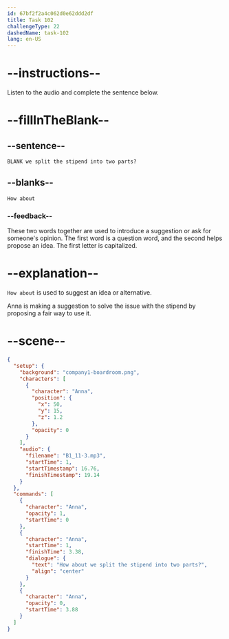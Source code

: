 ```yaml
---
id: 67bf2f2a4c062d0e62ddd2df
title: Task 102
challengeType: 22
dashedName: task-102
lang: en-US
---
```


<!-- (Audio) Anna: How about we split the stipend into two parts? -->

# --instructions--

Listen to the audio and complete the sentence below.

# --fillInTheBlank--

## --sentence--

`BLANK we split the stipend into two parts?`

## --blanks--

`How about`

### --feedback--  

These two words together are used to introduce a suggestion or ask for someone's opinion. The first word is a question word, and the second helps propose an idea. The first letter is capitalized.

# --explanation--

`How about` is used to suggest an idea or alternative.

Anna is making a suggestion to solve the issue with the stipend by proposing a fair way to use it.

# --scene--

```json
{
  "setup": {
    "background": "company1-boardroom.png",
    "characters": [
      {
        "character": "Anna",
        "position": {
          "x": 50,
          "y": 15,
          "z": 1.2
        },
        "opacity": 0
      }
    ],
    "audio": {
      "filename": "B1_11-3.mp3",
      "startTime": 1,
      "startTimestamp": 16.76,
      "finishTimestamp": 19.14
    }
  },
  "commands": [
    {
      "character": "Anna",
      "opacity": 1,
      "startTime": 0
    },
    {
      "character": "Anna",
      "startTime": 1,
      "finishTime": 3.38,
      "dialogue": {
        "text": "How about we split the stipend into two parts?",
        "align": "center"
      }
    },
    {
      "character": "Anna",
      "opacity": 0,
      "startTime": 3.88
    }
  ]
}
```

